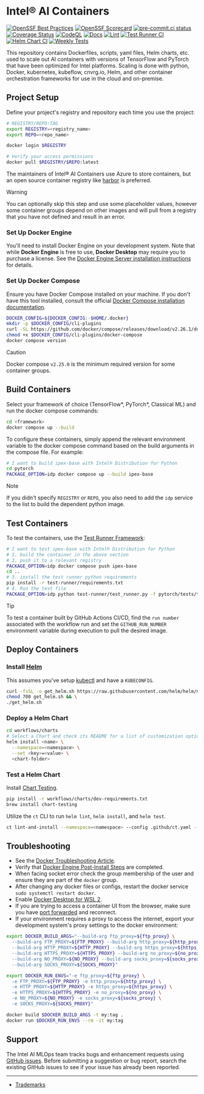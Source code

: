 # Intel® AI Containers

[![OpenSSF Best Practices](https://www.bestpractices.dev/projects/8270/badge)](https://www.bestpractices.dev/projects/8270)
[![OpenSSF Scorecard](https://api.securityscorecards.dev/projects/github.com/intel/ai-containers/badge)](https://securityscorecards.dev/viewer/?uri=github.com/intel/ai-containers)
[![pre-commit.ci status](https://results.pre-commit.ci/badge/github/intel/ai-containers/main.svg)](https://results.pre-commit.ci/latest/github/intel/ai-containers/main)
[![Coverage Status](https://coveralls.io/repos/github/intel/ai-containers/badge.svg?branch=main)](https://coveralls.io/github/intel/ai-containers?branch=main)
[![CodeQL](https://github.com/intel/ai-containers/actions/workflows/github-code-scanning/codeql/badge.svg?branch=main)](https://github.com/intel/ai-containers/actions/workflows/github-code-scanning/codeql)
[![Docs](https://github.com/intel/ai-containers/actions/workflows/docs.yaml/badge.svg?branch=main)](https://github.com/intel/ai-containers/actions/workflows/docs.yaml)
[![Lint](https://github.com/intel/ai-containers/actions/workflows/lint.yaml/badge.svg?branch=main)](https://github.com/intel/ai-containers/actions/workflows/lint.yaml)
[![Test Runner CI](https://github.com/intel/ai-containers/actions/workflows/test-runner-ci.yaml/badge.svg?branch=main)](https://github.com/intel/ai-containers/actions/workflows/test-runner-ci.yaml)
[![Helm Chart CI](https://github.com/intel/ai-containers/actions/workflows/chart-ci.yaml/badge.svg?event=merge_group)](https://github.com/intel/ai-containers/actions/workflows/chart-ci.yaml)
[![Weekly Tests](https://github.com/intel/ai-containers/actions/workflows/weekly-test.yaml/badge.svg?branch=main)](https://github.com/intel/ai-containers/actions/workflows/weekly-test.yaml)

This repository contains Dockerfiles, scripts, yaml files, Helm charts, etc. used to scale out AI containers with versions of TensorFlow and PyTorch that have been optimized for Intel platforms. Scaling is done with python, Docker, kubernetes, kubeflow, cnvrg.io, Helm, and other container orchestration frameworks for use in the cloud and on-premise.

## Project Setup

Define your project's registry and repository each time you use the project:

```bash
# REGISTRY/REPO:TAG
export REGISTRY=<registry_name>
export REPO=<repo_name>

docker login $REGISTRY

# Verify your access permissions
docker pull $REGISTRY/$REPO:latest
```

The maintainers of Intel® AI Containers use Azure to store containers, but an open source container registry like [harbor](https://github.com/goharbor/harbor) is preferred.

> [!WARNING]
> You can optionally skip this step and use some placeholder values, however some container groups depend on other images and will pull from a registry that you have not defined and result in an error.

### Set Up Docker Engine

You'll need to install Docker Engine on your development system. Note that while **Docker Engine** is free to use, **Docker Desktop** may require you to purchase a license.  See the [Docker Engine Server installation instructions](https://docs.docker.com/engine/install/#server) for details.

### Set Up Docker Compose

Ensure you have Docker Compose installed on your machine. If you don't have this tool installed, consult the official [Docker Compose installation documentation](https://docs.docker.com/compose/install/linux/#install-the-plugin-manually).

```bash
DOCKER_CONFIG=${DOCKER_CONFIG:-$HOME/.docker}
mkdir -p $DOCKER_CONFIG/cli-plugins
curl -SL https://github.com/docker/compose/releases/download/v2.26.1/docker-compose-linux-x86_64 -o $DOCKER_CONFIG/cli-plugins/docker-compose
chmod +x $DOCKER_CONFIG/cli-plugins/docker-compose
docker compose version
```

> [!CAUTION]
> Docker compose `v2.25.0` is the minimum required version for some container groups.

## Build Containers

Select your framework of choice (TensorFlow*, PyTorch*, Classical ML) and run the docker compose commands:

```bash
cd <framework>
docker compose up --build
```

To configure these containers, simply append the relevant environment variable to the docker compose command based on the build arguments in the compose file. For example:

```bash
# I want to build ipex-base with Intel® Distribution for Python
cd pytorch
PACKAGE_OPTION=idp docker compose up --build ipex-base
```

> [!NOTE]
> If you didn't specify `REGISTRY` or `REPO`, you also need to add the `idp` service to the list to build the dependent python image.

## Test Containers

To test the containers, use the [Test Runner Framework](https://github.com/intel/ai-containers/tree/main/test-runner):

```bash
# I want to test ipex-base with Intel® Distribution for Python
# 1. build the container in the above section
# 2. push it to a relevant registry
PACKAGE_OPTION=idp docker compose push ipex-base
cd ..
# 3. install the test runner python requirements
pip install -r test-runner/requirements.txt
# 4. Run the test file
PACKAGE_OPTION=idp python test-runner/test_runner.py -f pytorch/tests/tests.yaml
```

> [!TIP]
> To test a container built by GitHub Actions CI/CD, find the `run number` associated with the workflow run and set the `GITHUB_RUN_NUMBER` environment variable during execution to pull the desired image.

## Deploy Containers

### Install [Helm](https://helm.sh/docs/intro/install/)

This assumes you've setup [kubectl](https://kubernetes.io/docs/tasks/tools/#kubectl) and have a `KUBECONFIG`.

```bash
curl -fsSL -o get_helm.sh https://raw.githubusercontent.com/helm/helm/main/scripts/get-helm-3 && \
chmod 700 get_helm.sh && \
./get_helm.sh
```

### Deploy a Helm Chart

```bash
cd workflows/charts
# Select a Chart and check its README for a list of customization options and other steps required.
helm install <name> \
  --namespace=<namespace> \
  --set <key>=<value> \
  <chart-folder>
```

### Test a Helm Chart

Install [Chart Testing](https://github.com/helm/chart-testing).

```bash
pip install -r workflows/charts/dev-requirements.txt
brew install chart-testing
```

Utilize the `ct` CLI to run `helm lint`, `helm install`, and `helm test`.

```bash
ct lint-and-install --namespace=<namespace> --config .github/ct.yaml --charts workflow/charts/<chart>
```

## Troubleshooting

- See the [Docker Troubleshooting Article](https://docs.docker.com/engine/install/troubleshoot/).
- Verify that [Docker Engine Post-Install Steps](https://docs.docker.com/engine/install/linux-postinstall/) are completed.
- When facing socket error check the group membership of the user and ensure they are part of the `docker` group.
- After changing any docker files or configs, restart the docker service `sudo systemctl restart docker`.
- Enable [Docker Desktop for WSL 2](https://docs.docker.com/desktop/windows/wsl/).
- If you are trying to access a container UI from the browser, make sure you have [port forwarded](https://code.visualstudio.com/docs/remote/ssh#_forwarding-a-port-creating-ssh-tunnel) and reconnect.
- If your environment requires a proxy to access the internet, export your development system's proxy settings to the docker environment:

```bash
export DOCKER_BUILD_ARGS="--build-arg ftp_proxy=${ftp_proxy} \
  --build-arg FTP_PROXY=${FTP_PROXY} --build-arg http_proxy=${http_proxy} \
  --build-arg HTTP_PROXY=${HTTP_PROXY} --build-arg https_proxy=${https_proxy} \
  --build-arg HTTPS_PROXY=${HTTPS_PROXY} --build-arg no_proxy=${no_proxy} \
  --build-arg NO_PROXY=${NO_PROXY} --build-arg socks_proxy=${socks_proxy} \
  --build-arg SOCKS_PROXY=${SOCKS_PROXY}"
```

```bash
export DOCKER_RUN_ENVS="-e ftp_proxy=${ftp_proxy} \
  -e FTP_PROXY=${FTP_PROXY} -e http_proxy=${http_proxy} \
  -e HTTP_PROXY=${HTTP_PROXY} -e https_proxy=${https_proxy} \
  -e HTTPS_PROXY=${HTTPS_PROXY} -e no_proxy=${no_proxy} \
  -e NO_PROXY=${NO_PROXY} -e socks_proxy=${socks_proxy} \
  -e SOCKS_PROXY=${SOCKS_PROXY}"
```

```bash
docker build $DOCKER_BUILD_ARGS -t my:tag .
docker run $DOCKER_RUN_ENVS --rm -it my:tag
```

## Support

The Intel AI MLOps team tracks bugs and enhancement requests using
[GitHub issues](https://github.com/intel/ai-containers/issues). Before submitting a
suggestion or bug report, search the existing GitHub issues to see if your issue has already been reported.

---

- [Trademarks](http://www.intel.com/content/www/us/en/legal/trademarks.html)

